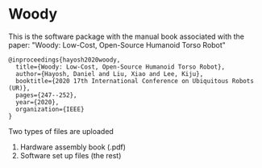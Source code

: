 # Woody
This is the software package with the manual book associated with the paper: "Woody: Low-Cost, Open-Source Humanoid Torso Robot"
```
@inproceedings{hayosh2020woody,
  title={Woody: Low-Cost, Open-Source Humanoid Torso Robot},
  author={Hayosh, Daniel and Liu, Xiao and Lee, Kiju},
  booktitle={2020 17th International Conference on Ubiquitous Robots (UR)},
  pages={247--252},
  year={2020},
  organization={IEEE}
}
```
Two types of files are uploaded
1. Hardware assembly book (.pdf)
2. Software set up files (the rest)

